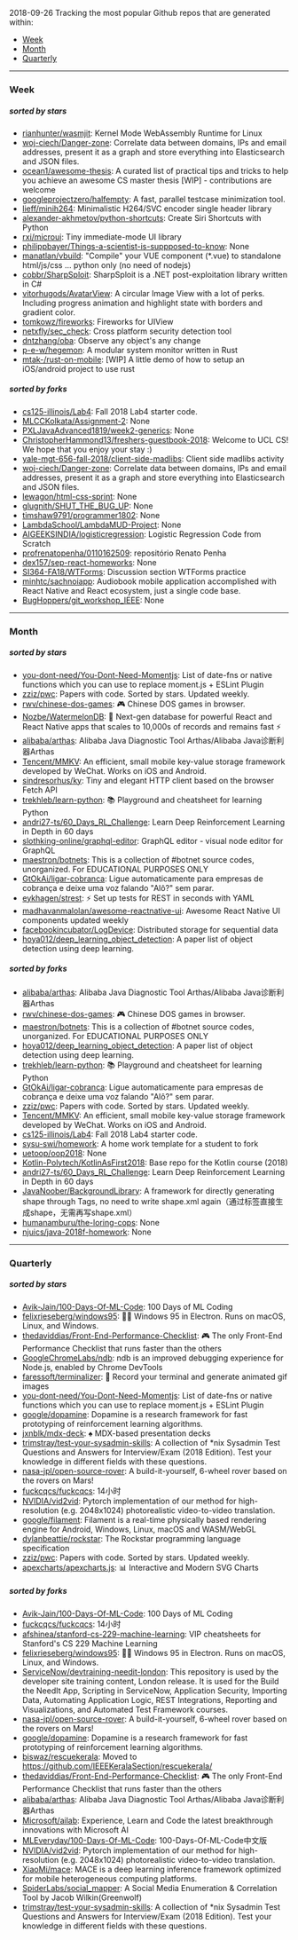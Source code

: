 2018-09-26
Tracking the most popular Github repos that are generated within: 
* [Week](https://github.com/polebug/github_trending_spider/blob/master/2018-09-26.md#week)
* [Month](https://github.com/polebug/github_trending_spider/blob/master/2018-09-26.md#month)
* [Quarterly](https://github.com/polebug/github_trending_spider/blob/master/2018-09-26.md#quarterly)
--- 
### Week 
##### sorted by stars 
* [rianhunter/wasmjit](https://github.com/rianhunter/wasmjit): Kernel Mode WebAssembly Runtime for Linux
* [woj-ciech/Danger-zone](https://github.com/woj-ciech/Danger-zone): Correlate data between domains, IPs and email addresses, present it as a graph and store everything into Elasticsearch and JSON files.
* [ocean1/awesome-thesis](https://github.com/ocean1/awesome-thesis): A curated list of practical tips and tricks to help you achieve an awesome CS master thesis [WIP] - contributions are welcome
* [googleprojectzero/halfempty](https://github.com/googleprojectzero/halfempty): A fast, parallel testcase minimization tool.
* [lieff/minih264](https://github.com/lieff/minih264): Minimalistic H264/SVC encoder single header library
* [alexander-akhmetov/python-shortcuts](https://github.com/alexander-akhmetov/python-shortcuts): Create Siri Shortcuts with Python
* [rxi/microui](https://github.com/rxi/microui): Tiny immediate-mode UI library
* [philippbayer/Things-a-scientist-is-suppposed-to-know](https://github.com/philippbayer/Things-a-scientist-is-suppposed-to-know): None
* [manatlan/vbuild](https://github.com/manatlan/vbuild): "Compile" your VUE component (*.vue) to standalone html/js/css ... python only (no need of nodejs)
* [cobbr/SharpSploit](https://github.com/cobbr/SharpSploit):  SharpSploit is a .NET post-exploitation library written in C#
* [vitorhugods/AvatarView](https://github.com/vitorhugods/AvatarView): A circular Image View with a lot of perks. Including progress animation and highlight state with borders and gradient color.
* [tomkowz/fireworks](https://github.com/tomkowz/fireworks): Fireworks for UIView
* [netxfly/sec_check](https://github.com/netxfly/sec_check): Cross platform security detection tool
* [dntzhang/oba](https://github.com/dntzhang/oba): Observe any object's any change
* [p-e-w/hegemon](https://github.com/p-e-w/hegemon): A modular system monitor written in Rust
* [mtak-/rust-on-mobile](https://github.com/mtak-/rust-on-mobile): [WIP] A little demo of how to setup an iOS/android project to use rust
##### sorted by forks 
* [cs125-illinois/Lab4](https://github.com/cs125-illinois/Lab4): Fall 2018 Lab4 starter code.
* [MLCCKolkata/Assignment-2](https://github.com/MLCCKolkata/Assignment-2): None
* [PXLJavaAdvanced1819/week2-generics](https://github.com/PXLJavaAdvanced1819/week2-generics): None
* [ChristopherHammond13/freshers-guestbook-2018](https://github.com/ChristopherHammond13/freshers-guestbook-2018): Welcome to UCL CS! We hope that you enjoy your stay :)
* [yale-mgt-656-fall-2018/client-side-madlibs](https://github.com/yale-mgt-656-fall-2018/client-side-madlibs): Client side madlibs activity
* [woj-ciech/Danger-zone](https://github.com/woj-ciech/Danger-zone): Correlate data between domains, IPs and email addresses, present it as a graph and store everything into Elasticsearch and JSON files.
* [lewagon/html-css-sprint](https://github.com/lewagon/html-css-sprint): None
* [glugnith/SHUT_THE_BUG_UP](https://github.com/glugnith/SHUT_THE_BUG_UP): None
* [timshaw9791/programmer1802](https://github.com/timshaw9791/programmer1802): None
* [LambdaSchool/LambdaMUD-Project](https://github.com/LambdaSchool/LambdaMUD-Project): None
* [AIGEEKSINDIA/logisticregression](https://github.com/AIGEEKSINDIA/logisticregression): Logistic Regression Code from Scratch
* [profrenatopenha/0110162509](https://github.com/profrenatopenha/0110162509): repositório Renato Penha
* [dex157/sep-react-homeworks](https://github.com/dex157/sep-react-homeworks): None
* [SI364-FA18/WTForms](https://github.com/SI364-FA18/WTForms): Discussion section WTForms practice
* [minhtc/sachnoiapp](https://github.com/minhtc/sachnoiapp): Audiobook mobile application accomplished with React Native and React ecosystem, just a single code base.
* [BugHoppers/git_workshop_IEEE](https://github.com/BugHoppers/git_workshop_IEEE): None
--- 
### Month 
##### sorted by stars 
* [you-dont-need/You-Dont-Need-Momentjs](https://github.com/you-dont-need/You-Dont-Need-Momentjs): List of date-fns or native functions which you can use to replace moment.js + ESLint Plugin 
* [zziz/pwc](https://github.com/zziz/pwc): Papers with code. Sorted by stars. Updated weekly. 
* [rwv/chinese-dos-games](https://github.com/rwv/chinese-dos-games): 🎮 Chinese DOS games in browser.
* [Nozbe/WatermelonDB](https://github.com/Nozbe/WatermelonDB): 🍉 Next-gen database for powerful React and React Native apps that scales to 10,000s of records and remains fast ⚡️
* [alibaba/arthas](https://github.com/alibaba/arthas): Alibaba Java Diagnostic Tool Arthas/Alibaba Java诊断利器Arthas
* [Tencent/MMKV](https://github.com/Tencent/MMKV): An efficient, small mobile key-value storage framework developed by WeChat. Works on iOS and Android.
* [sindresorhus/ky](https://github.com/sindresorhus/ky): Tiny and elegant HTTP client based on the browser Fetch API
* [trekhleb/learn-python](https://github.com/trekhleb/learn-python): 📚 Playground and cheatsheet for learning Python
* [andri27-ts/60_Days_RL_Challenge](https://github.com/andri27-ts/60_Days_RL_Challenge): Learn Deep Reinforcement Learning in Depth in 60 days
* [slothking-online/graphql-editor](https://github.com/slothking-online/graphql-editor): GraphQL editor - visual node editor for GraphQL
* [maestron/botnets](https://github.com/maestron/botnets): This is a collection of #botnet source codes, unorganized. For EDUCATIONAL PURPOSES ONLY
* [GtOkAi/ligar-cobranca](https://github.com/GtOkAi/ligar-cobranca): Ligue automaticamente para empresas de cobrança e deixe uma voz falando "Alô?" sem parar.
* [eykhagen/strest](https://github.com/eykhagen/strest): ⚡️ Set up tests for REST in seconds with YAML
* [madhavanmalolan/awesome-reactnative-ui](https://github.com/madhavanmalolan/awesome-reactnative-ui): Awesome React Native UI components updated weekly
* [facebookincubator/LogDevice](https://github.com/facebookincubator/LogDevice): Distributed storage for sequential data
* [hoya012/deep_learning_object_detection](https://github.com/hoya012/deep_learning_object_detection): A paper list of object detection using deep learning.
##### sorted by forks 
* [alibaba/arthas](https://github.com/alibaba/arthas): Alibaba Java Diagnostic Tool Arthas/Alibaba Java诊断利器Arthas
* [rwv/chinese-dos-games](https://github.com/rwv/chinese-dos-games): 🎮 Chinese DOS games in browser.
* [maestron/botnets](https://github.com/maestron/botnets): This is a collection of #botnet source codes, unorganized. For EDUCATIONAL PURPOSES ONLY
* [hoya012/deep_learning_object_detection](https://github.com/hoya012/deep_learning_object_detection): A paper list of object detection using deep learning.
* [trekhleb/learn-python](https://github.com/trekhleb/learn-python): 📚 Playground and cheatsheet for learning Python
* [GtOkAi/ligar-cobranca](https://github.com/GtOkAi/ligar-cobranca): Ligue automaticamente para empresas de cobrança e deixe uma voz falando "Alô?" sem parar.
* [zziz/pwc](https://github.com/zziz/pwc): Papers with code. Sorted by stars. Updated weekly. 
* [Tencent/MMKV](https://github.com/Tencent/MMKV): An efficient, small mobile key-value storage framework developed by WeChat. Works on iOS and Android.
* [cs125-illinois/Lab4](https://github.com/cs125-illinois/Lab4): Fall 2018 Lab4 starter code.
* [sysu-swi/homework](https://github.com/sysu-swi/homework): A home work template for a student to fork 
* [uetoop/oop2018](https://github.com/uetoop/oop2018): None
* [Kotlin-Polytech/KotlinAsFirst2018](https://github.com/Kotlin-Polytech/KotlinAsFirst2018): Base repo for the Kotlin course (2018)
* [andri27-ts/60_Days_RL_Challenge](https://github.com/andri27-ts/60_Days_RL_Challenge): Learn Deep Reinforcement Learning in Depth in 60 days
* [JavaNoober/BackgroundLibrary](https://github.com/JavaNoober/BackgroundLibrary): A framework for directly generating shape through Tags, no need to write shape.xml again（通过标签直接生成shape，无需再写shape.xml）
* [humanamburu/the-loring-cops](https://github.com/humanamburu/the-loring-cops): None
* [njuics/java-2018f-homework](https://github.com/njuics/java-2018f-homework): None
--- 
### Quarterly 
##### sorted by stars 
* [Avik-Jain/100-Days-Of-ML-Code](https://github.com/Avik-Jain/100-Days-Of-ML-Code): 100 Days of ML Coding
* [felixrieseberg/windows95](https://github.com/felixrieseberg/windows95): 💩🚀 Windows 95 in Electron. Runs on macOS, Linux, and Windows.
* [thedaviddias/Front-End-Performance-Checklist](https://github.com/thedaviddias/Front-End-Performance-Checklist): 🎮 The only Front-End Performance Checklist that runs faster than the others
* [GoogleChromeLabs/ndb](https://github.com/GoogleChromeLabs/ndb): ndb is an improved debugging experience for Node.js, enabled by Chrome DevTools
* [faressoft/terminalizer](https://github.com/faressoft/terminalizer): 🦄 Record your terminal and generate animated gif images
* [you-dont-need/You-Dont-Need-Momentjs](https://github.com/you-dont-need/You-Dont-Need-Momentjs): List of date-fns or native functions which you can use to replace moment.js + ESLint Plugin 
* [google/dopamine](https://github.com/google/dopamine): Dopamine is a research framework for fast prototyping of reinforcement learning algorithms. 
* [jxnblk/mdx-deck](https://github.com/jxnblk/mdx-deck): :spades: MDX-based presentation decks
* [trimstray/test-your-sysadmin-skills](https://github.com/trimstray/test-your-sysadmin-skills): A collection of *nix Sysadmin Test Questions and Answers for Interview/Exam (2018 Edition). Test your knowledge in different fields with these questions.
* [nasa-jpl/open-source-rover](https://github.com/nasa-jpl/open-source-rover): A build-it-yourself, 6-wheel rover based on the rovers on Mars!
* [fuckcqcs/fuckcqcs](https://github.com/fuckcqcs/fuckcqcs): 14小时
* [NVIDIA/vid2vid](https://github.com/NVIDIA/vid2vid): Pytorch implementation of our method for high-resolution (e.g. 2048x1024) photorealistic video-to-video translation.
* [google/filament](https://github.com/google/filament): Filament is a real-time physically based rendering engine for Android, Windows, Linux, macOS and WASM/WebGL
* [dylanbeattie/rockstar](https://github.com/dylanbeattie/rockstar): The Rockstar programming language specification
* [zziz/pwc](https://github.com/zziz/pwc): Papers with code. Sorted by stars. Updated weekly. 
* [apexcharts/apexcharts.js](https://github.com/apexcharts/apexcharts.js): 📊 Interactive and Modern SVG Charts
##### sorted by forks 
* [Avik-Jain/100-Days-Of-ML-Code](https://github.com/Avik-Jain/100-Days-Of-ML-Code): 100 Days of ML Coding
* [fuckcqcs/fuckcqcs](https://github.com/fuckcqcs/fuckcqcs): 14小时
* [afshinea/stanford-cs-229-machine-learning](https://github.com/afshinea/stanford-cs-229-machine-learning): VIP cheatsheets for Stanford's CS 229 Machine Learning
* [felixrieseberg/windows95](https://github.com/felixrieseberg/windows95): 💩🚀 Windows 95 in Electron. Runs on macOS, Linux, and Windows.
* [ServiceNow/devtraining-needit-london](https://github.com/ServiceNow/devtraining-needit-london): This repository is used by the developer site training content, London release. It is used for the Build the NeedIt App, Scripting in ServiceNow, Application Security, Importing Data, Automating Application Logic, REST Integrations, Reporting and Visualizations, and Automated Test Framework courses.
* [nasa-jpl/open-source-rover](https://github.com/nasa-jpl/open-source-rover): A build-it-yourself, 6-wheel rover based on the rovers on Mars!
* [google/dopamine](https://github.com/google/dopamine): Dopamine is a research framework for fast prototyping of reinforcement learning algorithms. 
* [biswaz/rescuekerala](https://github.com/biswaz/rescuekerala): Moved to https://github.com/IEEEKeralaSection/rescuekerala/
* [thedaviddias/Front-End-Performance-Checklist](https://github.com/thedaviddias/Front-End-Performance-Checklist): 🎮 The only Front-End Performance Checklist that runs faster than the others
* [alibaba/arthas](https://github.com/alibaba/arthas): Alibaba Java Diagnostic Tool Arthas/Alibaba Java诊断利器Arthas
* [Microsoft/ailab](https://github.com/Microsoft/ailab): Experience, Learn and Code the latest breakthrough innovations with Microsoft AI
* [MLEveryday/100-Days-Of-ML-Code](https://github.com/MLEveryday/100-Days-Of-ML-Code): 100-Days-Of-ML-Code中文版
* [NVIDIA/vid2vid](https://github.com/NVIDIA/vid2vid): Pytorch implementation of our method for high-resolution (e.g. 2048x1024) photorealistic video-to-video translation.
* [XiaoMi/mace](https://github.com/XiaoMi/mace): MACE is a deep learning inference framework optimized for mobile heterogeneous computing platforms.
* [SpiderLabs/social_mapper](https://github.com/SpiderLabs/social_mapper): A Social Media Enumeration & Correlation Tool by Jacob Wilkin(Greenwolf)
* [trimstray/test-your-sysadmin-skills](https://github.com/trimstray/test-your-sysadmin-skills): A collection of *nix Sysadmin Test Questions and Answers for Interview/Exam (2018 Edition). Test your knowledge in different fields with these questions.
